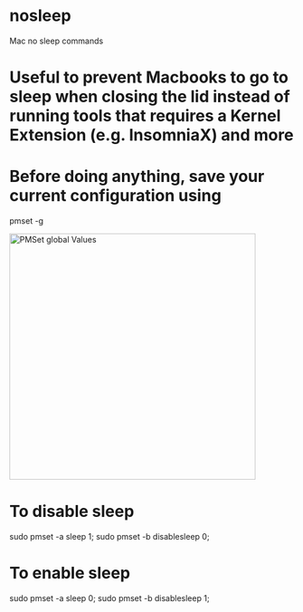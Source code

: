 # nosleep
Mac no sleep commands


# Useful to prevent Macbooks to go to sleep when closing the lid instead of running tools that requires a Kernel Extension (e.g. InsomniaX) and more

# Before doing anything, save your current configuration using
pmset -g


<img width="435" alt="PMSet global Values" src="https://user-images.githubusercontent.com/6184262/158826433-87bea204-6cdd-4299-b12d-9fad1171d9ae.png">


# To disable sleep
sudo pmset -a sleep 1; sudo pmset -b disablesleep 0;
  
# To enable sleep
sudo pmset -a sleep 0; sudo pmset -b disablesleep 1;
